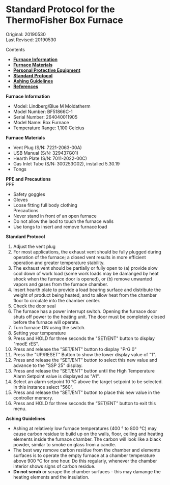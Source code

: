 # Standard Protocol for the ThermoFisher Box Furnace

Original: 20190530  
Last Revised: 20190530  

Contents  
- [**Furnace Information**](#Furnace_Info)
- [**Furnace Materials**](#Furnace_Materials) 
- [**Personal Protective Equipment**](#PPE)
- [**Standard Protocol**](#Protocol)
- [**Ashing Guidelines**](#Ashing)
- [**References**](#References)
 
<a name="Furnace_Info"></a> **Furnace Information**  
  * Model: Lindberg/Blue M Moldatherm
  * Model Number: BF51866C-1
  * Serial Number: 264040011905
  * Model Name: Box Furnace
  * Temperature Range: 1,100 Celcius

<a name="Materials"></a> **Furnace Materials**  
  * Vent Plug (S/N: 7221-2063-00A)
  * USB Manual (S/N: 329437G01)
  * Hearth Plate (S/N: 7011-2022-00C)
  * Gas Inlet Tube (S/N: 300253G02), installed 5.30.19
  * Tongs

<a name="PPE"></a> **PPE and Precautions**  
PPE  
 * Safety goggles
 * Gloves
 * Loose fitting full body clothing  
Precautions   
 * Never stand in front of an open furnace
 * Do not allow the laod to touch the furnace walls
 * Use tongs to insert and remove furnace load
 
<a name="Protocol"></a> **Standard Protocol**  
1. Adjust the vent plug
  1. For most applications, the exhaust vent should be fully plugged during operation of the furnace; a closed vent results in more efficient operation and greater temperature stability.
  1. The exhaust vent should be partially or fully open to (a) provide slow cool down of work load (some work loads may be damanged by heat shock when the furnace door is opened), or (b) remove unwanted vapors and gases from the furnace chamber.
1. Insert hearth plate to provide a load bearing surface and distribute the weight of product being heated, and to allow heat from the chamber floor to circulate into the chamber center.
1. Check the door seal
  1. The furnace has a power interrupt switch. Opening the furnace door shuts off power to the heating unit. The door must be completely closed before the furnace will operate.
1. Turn furnace ON using the switch.
1. Setting your temperature
  1. Press and HOLD for three seconds the "SET/ENT" button to display "modE rES".
  1. Press and release the "SET/ENT" button to display "PrG 0"
  1. Press the "UP/RESET" Button to show the lower display value of "1".
  1. Press and release the “SET/ENT” button to select this new value and advance to the "SSP 25" display.
  1. Press and release the “SET/ENT” button until the High Temperature Alarm Setpoint value is displayed as "A1".
  1. Select an alarm setpoint 10 °C above the target setpoint to be selected. In this instance select "560".
  1. Press and release the “SET/ENT” button to place this new value in the controller memory.
  1. Press and HOLD for three seconds the “SET/ENT” button to exit this menu.

<a name="Ashing"></a> **Ashing Guidelines**  
 * Ashing at relatively low furnace temperatures (400 ° to 800 °C) may cause carbon residue to build up on the walls, floor, ceiling and heating elements inside the furnace chamber. The carbon will look like a black powder, similar to smoke on glass from a candle.
 * The best way remove carbon residue from the chamber and elements surfaces is to operate the empty furnace at a chamber temperature above 900 °C for one hour. Do this regularly, whenever the chamber interior shows signs of carbon residue.
 * **Do not scrub** or scrape the chamber surfaces - this may damange the heating elements and the insulation.
 
